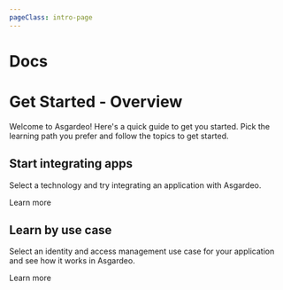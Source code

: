 ```yaml
---
pageClass: intro-page
---
```


# Docs

# Get Started - Overview

Welcome to Asgardeo! Here's a quick guide to get you started. Pick the learning path you prefer and follow the topics to get started.

## Start integrating apps

Select a technology and try integrating an application with Asgardeo.

<a :href="$withBase('/get-started/start-integrating-apps/')">Learn more</a>

## Learn by use case

Select an identity and access management use case for your application and see how it works in Asgardeo. 

<a :href="$withBase('/')">Learn more</a>

<!--

## Explore Asgardeo

Explore the capabilities of Asgardeo and how it can help you build a robust identity and access management solution for your organization's applications. 

<a :href="$withBase('/get-started/explore-asgardeo/')">Learn more</a>
-->